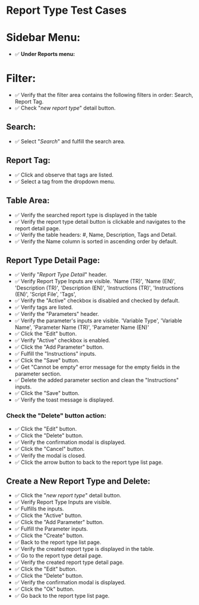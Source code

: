 # Report Type Test Cases
# Sidebar Menu:

-  ✅ **Under Reports menu:**

# Filter:

- ✅ Verify that the filter area contains the following filters in order: Search, Report Tag.
- ✅ Check "_new report type_" detail button.

## Search:

- ✅ Select "_Search_" and fulfill the search area.

## Report Tag:

- ✅ Click and observe that tags are listed.
- ✅ Select a tag from the dropdown menu.

## Table Area:
- ✅ Verify the searched report type is displayed in the table
- ✅ Verify the report type detail button is clickable and navigates to the report detail page.
- ✅ Verify the table headers: #, Name, Description, Tags and Detail.
- ✅ Verify the Name column is sorted in ascending order by default.

## Report Type Detail Page:

- ✅ Verify "_Report Type Detail_" header.
- ✅ Verify Report Type Inputs are visible. 
  'Name (TR)',
  'Name (EN)',
  'Description (TR)',
  'Description (EN)',
  'Instructions (TR)',
  'Instructions (EN)',
  'Script File',
  'Tags',
- ✅ Verify the "Active" checkbox is disabled and checked by default.
- ✅ Verify tags are listed.
- ✅ Verify the "Parameters" header.
- ✅ Verify the parameter's inputs are visible.
   'Variable Type', 'Variable Name', 'Parameter Name (TR)', 'Parameter Name (EN)'
- ✅ Click the "Edit" button.
- ✅ Verify "Active" checkbox is enabled.
- ✅ Click the  "Add Parameter" button.
- ✅ Fulfill the "Instructions" inputs.
- ✅ Click the "Save" button.
- ✅ Get "Cannot be empty" error message for the empty fields in the parameter section.
- ✅ Delete the added parameter section and clean the "Instructions" inputs.
- ✅ Click the "Save" button.
- ✅ Verify the toast message is displayed.

### Check the "Delete" button action:
- ✅ Click the "Edit" button.
- ✅ Click the "Delete" button.
- ✅ Verify the confirmation modal is displayed.
- ✅ Click the "Cancel" button.
- ✅ Verify the modal is closed.
- ✅ Click the arrow button to back to the report type list page.

## Create a New Report Type and Delete:

- ✅ Click the "_new report type_" detail button.
- ✅ Verify Report Type Inputs are visible.
- ✅ Fulfills the inputs.
- ✅ Click the "Active" button.
- ✅ Click the "Add Parameter" button.
- ✅ Fulfill the Parameter inputs.
- ✅ Click the "Create" button.
- ✅ Back to the report type list page.
- ✅ Verify the created report type is displayed in the table.
- ✅ Go to the report type detail page.
- ✅ Verify the created report type detail page.
- ✅ Click the "Edit" button.
- ✅ Click the "Delete" button.
- ✅ Verify the confirmation modal is displayed.
- ✅ Click the "Ok" button.
- ✅ Go back to the report type list page.
